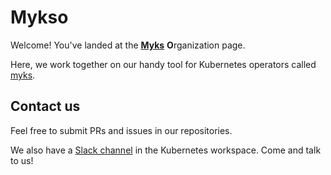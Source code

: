 # Mykso

Welcome! You've landed at the [**Myks**](https://github.com/mykso/myks) **O**rganization page.

Here, we work together on our handy tool for Kubernetes operators called [myks](https://github.com/mykso/myks).

## Contact us

Feel free to submit PRs and issues in our repositories.

We also have a [Slack channel](https://kubernetes.slack.com/archives/C06BVDBHZC2) in the Kubernetes workspace.
Come and talk to us!
